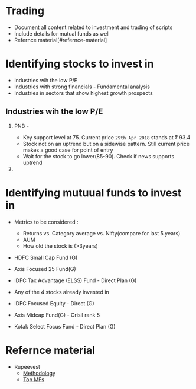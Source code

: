 # Trading

- Document all content related to investment and trading of scripts
- Include details for mutual funds as well
- Refernce material[#refernce-material]

# Identifying stocks to invest in

- Industries wih the low P/E
- Industries with strong financials - Fundamental analysis
- Industries in sectors that show highest growth prospects

## Industries wih the low P/E

1. PNB - 
    - Key support level at 75. Current price `29th Apr 2018` stands at ₹ 93.4
    - Stock not on an uptrend but on a sidewise pattern. Still current price makes a good case for point of entry
    - Wait for the stock to go lower(85-90). Check if news supports uptrend
    
2. 

# Identifying mutuual funds to invest in

- Metrics to be considered :
    - Returns vs. Category average vs. Nifty(compare for last 5 years)
    - AUM
    - How old the stock is (>3years)
    
- HDFC Small Cap Fund (G)
- Axis Focused 25 Fund(G)
- IDFC Tax Advantage (ELSS) Fund - Direct Plan (G)
- Any of the 4 stocks already invested in
- IDFC Focused Equity - Direct (G)
- Axis Midcap Fund(G) - Crisil rank 5
- Kotak Select Focus Fund - Direct Plan (G)

# Refernce material

- Rupeevest
    - [Methodology](https://www.rupeevest.com/Mutual-Funds/Rating)
    - [Top MFs](https://www.rupeevest.com/Mutual-Funds-India/Best-Mutual-Funds)
